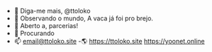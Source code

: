 - 👋 Diga-me mais, @ttoloko
- 👀 Observando o mundo, A vaca já foi pro brejo.
- 🌱 Aberto a, parcerias!
- 💞️ Procurando
- 📫 email@ttoloko.site
-🌎 https://ttoloko.site
https://yoonet.online

<!---   Prazer sou: Tt oLoKo, Crio sites lojas virtuas e tenho um site que ajuda quem que fazer site, e tudo gratis! 
contato:
https://linktr.ee/TTOLOKO
email@ttoloko.site
LInks
https://linktr.ee/TTOLOKO
https://github.com/ttoloko/
https://ttoloko.site
https://yoonet.online

- 👋 Diga-me mais, @ttoloko
- 👀 Observando o mundo, A vaca já foi pro brejo.
- 🌱 Aberto a, parcerias!
- 💞️ Procurando
- 📫 email@ttoloko.site

--->
